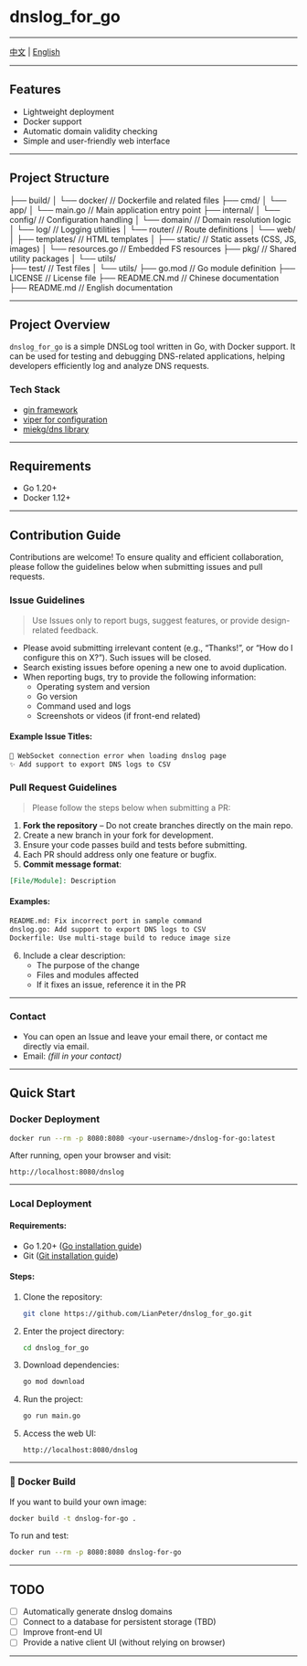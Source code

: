 # dnslog_for_go

---
[中文](README.CN.md) | [English](README.md)

--- 
## Features
- Lightweight deployment
- Docker support
- Automatic domain validity checking
- Simple and user-friendly web interface

--- 
## Project Structure
├── build/
│   └── docker/                 // Dockerfile and related files
├── cmd/
│   └── app/
│       └── main.go             // Main application entry point
├── internal/
│   └── config/                 // Configuration handling
│   └── domain/                 // Domain resolution logic
│   └── log/                    // Logging utilities
│   └── router/                 // Route definitions
│   └── web/
│       ├── templates/          // HTML templates
│       ├── static/             // Static assets (CSS, JS, images)
│       └── resources.go        // Embedded FS resources
├── pkg/                        // Shared utility packages
│   └── utils/                  
├── test/                       // Test files
│   └── utils/
├── go.mod                      // Go module definition
├── LICENSE                     // License file
├── README.CN.md                // Chinese documentation
├── README.md                   // English documentation


---

## Project Overview
`dnslog_for_go` is a simple DNSLog tool written in Go, with Docker support. It can be used for testing and debugging DNS-related applications, helping developers efficiently log and analyze DNS requests.

### Tech Stack
- [gin framework](https://github.com/gin-gonic/gin)
- [viper for configuration](https://github.com/spf13/viper)
- [miekg/dns library](https://github.com/miekg/dns)

---

## Requirements
- Go 1.20+
- Docker 1.12+

---

## Contribution Guide
Contributions are welcome! To ensure quality and efficient collaboration, please follow the guidelines below when submitting issues and pull requests.

### Issue Guidelines
> Use Issues only to report bugs, suggest features, or provide design-related feedback.

- Please avoid submitting irrelevant content (e.g., “Thanks!”, or “How do I configure this on X?”). Such issues will be closed.
- Search existing issues before opening a new one to avoid duplication.
- When reporting bugs, try to provide the following information:
    - Operating system and version
    - Go version
    - Command used and logs
    - Screenshots or videos (if front-end related)

#### Example Issue Titles:
```markdown
🐞 WebSocket connection error when loading dnslog page
✨ Add support to export DNS logs to CSV
```

### Pull Request Guidelines
> Please follow the steps below when submitting a PR:

1. **Fork the repository** – Do not create branches directly on the main repo.
2. Create a new branch in your fork for development.
3. Ensure your code passes build and tests before submitting.
4. Each PR should address only one feature or bugfix.
5. **Commit message format**:

```markdown
[File/Module]: Description
```

#### Examples:
```markdown
README.md: Fix incorrect port in sample command
dnslog.go: Add support to export DNS logs to CSV
Dockerfile: Use multi-stage build to reduce image size
```

6. Include a clear description:
    - The purpose of the change
    - Files and modules affected
    - If it fixes an issue, reference it in the PR

---

### Contact
- You can open an Issue and leave your email there, or contact me directly via email.
- Email: *(fill in your contact)*

---

## Quick Start

### Docker Deployment

```bash
docker run --rm -p 8080:8080 <your-username>/dnslog-for-go:latest
```

After running, open your browser and visit:
```
http://localhost:8080/dnslog
```

---

### Local Deployment

#### Requirements:
- Go 1.20+ ([Go installation guide](https://golang.org/doc/install/source))
- Git ([Git installation guide](https://git-scm.com/))

#### Steps:
1. Clone the repository:
   ```bash
   git clone https://github.com/LianPeter/dnslog_for_go.git
   ```

2. Enter the project directory:
   ```bash
   cd dnslog_for_go
   ```

3. Download dependencies:
   ```bash
   go mod download
   ```

4. Run the project:
   ```bash
   go run main.go
   ```

5. Access the web UI:
   ```
   http://localhost:8080/dnslog
   ```

---

### 🐳 Docker Build

If you want to build your own image:

```bash
docker build -t dnslog-for-go .
```

To run and test:

```bash
docker run --rm -p 8080:8080 dnslog-for-go
```

---

## TODO
- [ ] Automatically generate dnslog domains
- [ ] Connect to a database for persistent storage (TBD)
- [ ] Improve front-end UI
- [ ] Provide a native client UI (without relying on browser)

---